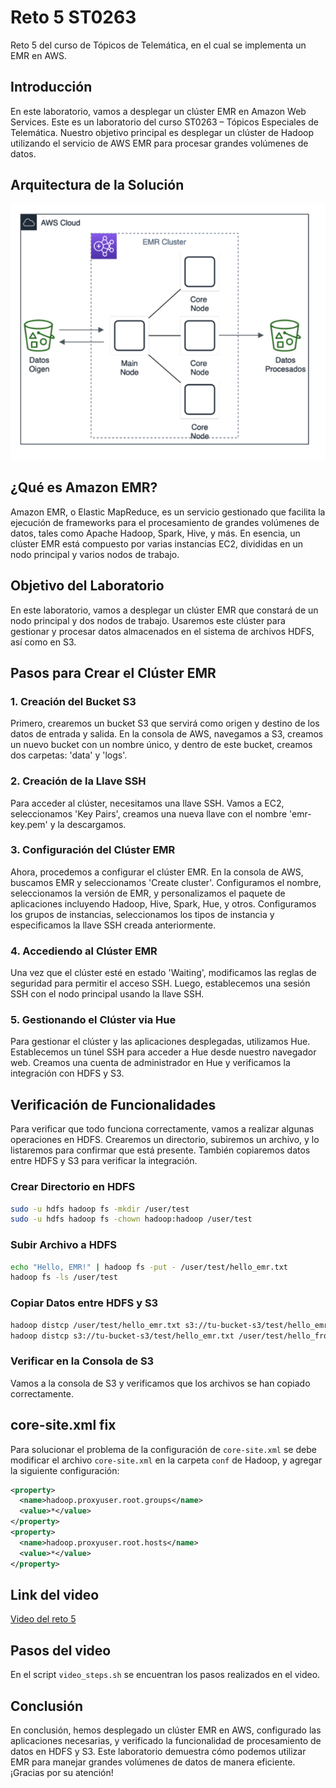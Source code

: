 # Reto 5 ST0263

Reto 5 del curso de Tópicos de Telemática, en el cual se implementa un EMR en AWS.

## Introducción

En este laboratorio, vamos a desplegar un clúster EMR en Amazon Web Services. Este es un laboratorio del curso ST0263 – Tópicos Especiales de Telemática. Nuestro objetivo principal es desplegar un clúster de Hadoop utilizando el servicio de AWS EMR para procesar grandes volúmenes de datos.

## Arquitectura de la Solución

![Arquitectura de la Solución](architecture.png)

## ¿Qué es Amazon EMR?

Amazon EMR, o Elastic MapReduce, es un servicio gestionado que facilita la ejecución de frameworks para el procesamiento de grandes volúmenes de datos, tales como Apache Hadoop, Spark, Hive, y más. En esencia, un clúster EMR está compuesto por varias instancias EC2, divididas en un nodo principal y varios nodos de trabajo.

## Objetivo del Laboratorio

En este laboratorio, vamos a desplegar un clúster EMR que constará de un nodo principal y dos nodos de trabajo. Usaremos este clúster para gestionar y procesar datos almacenados en el sistema de archivos HDFS, así como en S3.

## Pasos para Crear el Clúster EMR

### 1. Creación del Bucket S3

Primero, crearemos un bucket S3 que servirá como origen y destino de los datos de entrada y salida. En la consola de AWS, navegamos a S3, creamos un nuevo bucket con un nombre único, y dentro de este bucket, creamos dos carpetas: 'data' y 'logs'.

### 2. Creación de la Llave SSH

Para acceder al clúster, necesitamos una llave SSH. Vamos a EC2, seleccionamos 'Key Pairs', creamos una nueva llave con el nombre 'emr-key.pem' y la descargamos.

### 3. Configuración del Clúster EMR

Ahora, procedemos a configurar el clúster EMR. En la consola de AWS, buscamos EMR y seleccionamos 'Create cluster'. Configuramos el nombre, seleccionamos la versión de EMR, y personalizamos el paquete de aplicaciones incluyendo Hadoop, Hive, Spark, Hue, y otros. Configuramos los grupos de instancias, seleccionamos los tipos de instancia y especificamos la llave SSH creada anteriormente.

### 4. Accediendo al Clúster EMR

Una vez que el clúster esté en estado 'Waiting', modificamos las reglas de seguridad para permitir el acceso SSH. Luego, establecemos una sesión SSH con el nodo principal usando la llave SSH.

### 5. Gestionando el Clúster via Hue

Para gestionar el clúster y las aplicaciones desplegadas, utilizamos Hue. Establecemos un túnel SSH para acceder a Hue desde nuestro navegador web. Creamos una cuenta de administrador en Hue y verificamos la integración con HDFS y S3.

## Verificación de Funcionalidades

Para verificar que todo funciona correctamente, vamos a realizar algunas operaciones en HDFS. Crearemos un directorio, subiremos un archivo, y lo listaremos para confirmar que está presente. También copiaremos datos entre HDFS y S3 para verificar la integración.

### Crear Directorio en HDFS

```sh
sudo -u hdfs hadoop fs -mkdir /user/test
sudo -u hdfs hadoop fs -chown hadoop:hadoop /user/test
```

### Subir Archivo a HDFS

```sh
echo "Hello, EMR!" | hadoop fs -put - /user/test/hello_emr.txt
hadoop fs -ls /user/test
```

### Copiar Datos entre HDFS y S3

```sh
hadoop distcp /user/test/hello_emr.txt s3://tu-bucket-s3/test/hello_emr.txt
hadoop distcp s3://tu-bucket-s3/test/hello_emr.txt /user/test/hello_from_s3.txt
```

### Verificar en la Consola de S3

Vamos a la consola de S3 y verificamos que los archivos se han copiado correctamente.

## core-site.xml fix

Para solucionar el problema de la configuración de `core-site.xml` se debe modificar el archivo `core-site.xml` en la carpeta `conf` de Hadoop, y agregar la siguiente configuración:

```xml
<property>
  <name>hadoop.proxyuser.root.groups</name>
  <value>*</value>
</property>
<property>
  <name>hadoop.proxyuser.root.hosts</name>
  <value>*</value>
</property>
```

## Link del video

[Video del reto 5](https://youtu.be/1Q6J9Z9Z9ZQ)

## Pasos del video

En el script `video_steps.sh` se encuentran los pasos realizados en el video.

## Conclusión

En conclusión, hemos desplegado un clúster EMR en AWS, configurado las aplicaciones necesarias, y verificado la funcionalidad de procesamiento de datos en HDFS y S3. Este laboratorio demuestra cómo podemos utilizar EMR para manejar grandes volúmenes de datos de manera eficiente. ¡Gracias por su atención!
